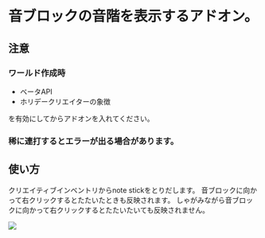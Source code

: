# 音ブロックの音階を表示するアドオン。

## 注意

### ワールド作成時
- ベータAPI
- ホリデークリエイターの象徴

を有効にしてからアドオンを入れてください。

### 稀に連打するとエラーが出る場合があります。

## 使い方
クリエイティブインベントリからnote stickをとりだします。
音ブロックに向かって右クリックするとたたいたときも反映されます。
しゃがみながら音ブロックに向かって右クリックするとたたいたいても反映されません。


![](https://i.imgur.com/h7Oa1nW.png)
